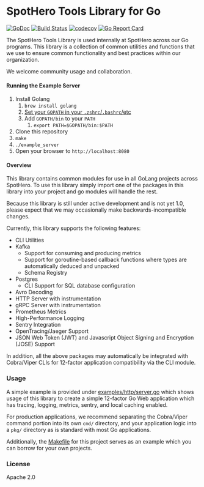 # SpotHero Tools Library for Go

[![GoDoc](https://godoc.org/github.com/spothero/tools?status.svg)](https://godoc.org/github.com/spothero/tools)
[![Build Status](https://circleci.com/gh/spothero/tools/tree/master.svg?style=shield)](https://circleci.com/gh/spothero/tools/tree/master)
[![codecov](https://codecov.io/gh/spothero/tools/branch/master/graph/badge.svg)](https://codecov.io/gh/spothero/tools)
[![Go Report Card](https://goreportcard.com/badge/github.com/spothero/tools)](https://goreportcard.com/report/github.com/spothero/tools)

The SpotHero Tools Library is used internally at SpotHero across our Go programs. This library is a
collection of common utilities and functions that we use to ensure common functionality and best
practices within our organization.

We welcome community usage and collaboration.

#### Running the Example Server

1. Install Golang
    1. `brew install golang`
    2. [Set your `GOPATH` in your `.zshrc`/`.bashrc`/etc](https://github.com/golang/go/wiki/SettingGOPATH)
    3. Add `GOPATH/bin` to your `PATH`
        1. `export PATH=$GOPATH/bin:$PATH`
2. Clone this repository
3. `make`
4. `./example_server`
5. Open your browser to `http://localhost:8080`

#### Overview

This library contains common modules for use in all GoLang projects across SpotHero. To use this
library simply import one of the packages in this library into your project and go modules will
handle the rest.

Because this library is still under active development and is not yet 1.0, please
expect that we may occasionally make backwards-incompatible changes.

Currently, this library supports the following features:

* CLI Utilities
* Kafka
  * Support for consuming and producing metrics
  * Support for goroutine-based callback functions where types are automatically deduced and
    unpacked
  * Schema Registry
* Postgres
  * CLI Support for SQL database configuration
* Avro Decoding
* HTTP Server with instrumentation
* gRPC Server with instrumentation
* Prometheus Metrics
* High-Performance Logging
* Sentry Integration
* OpenTracing/Jaeger Support
* JSON Web Token (JWT) and Javascript Object Signing and Encryption (JOSE) Support

In addition, all the above packages may automatically be integrated with Cobra/Viper CLIs for
12-factor application compatibility via the CLI module.

### Usage

A simple example is provided under [examples/http/server.go](examples/http/server.go) which shows usage of this
library to create a simple 12-factor Go Web application which has tracing, logging, metrics,
sentry, and local caching enabled.

For production applications, we recommend separating the Cobra/Viper command portion into its own
`cmd/` directory, and your application logic into a `pkg/` directory as is standard with most Go
applications.

Additionally, the [Makefile](Makefile) for this project serves as an example which you can
borrow for your own projects.

### License

Apache 2.0

